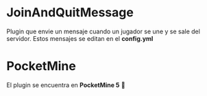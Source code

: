 # JoinAndQuitMessage
Plugin que envie un mensaje cuando un jugador se une y se sale del servidor. Estos mensajes se editan en el **config.yml**
# PocketMine
El plugin se encuentra en **PocketMine 5** 🚬